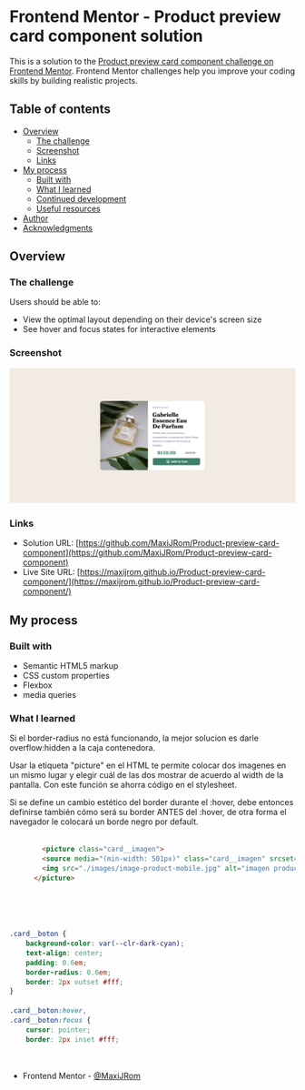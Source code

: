 # Frontend Mentor - Product preview card component solution

This is a solution to the [Product preview card component challenge on Frontend Mentor](https://www.frontendmentor.io/challenges/product-preview-card-component-GO7UmttRfa). Frontend Mentor challenges help you improve your coding skills by building realistic projects. 

## Table of contents

- [Overview](#overview)
  - [The challenge](#the-challenge)
  - [Screenshot](#screenshot)
  - [Links](#links)
- [My process](#my-process)
  - [Built with](#built-with)
  - [What I learned](#what-i-learned)
  - [Continued development](#continued-development)
  - [Useful resources](#useful-resources)
- [Author](#author)
- [Acknowledgments](#acknowledgments)



## Overview

### The challenge

Users should be able to:

- View the optimal layout depending on their device's screen size
- See hover and focus states for interactive elements

### Screenshot

![./Screenshot.png](./Screenshot.png)


### Links

- Solution URL: [https://github.com/MaxiJRom/Product-preview-card-component](https://github.com/MaxiJRom/Product-preview-card-component)
- Live Site URL: [https://maxijrom.github.io/Product-preview-card-component/](https://maxijrom.github.io/Product-preview-card-component/)

## My process

### Built with

- Semantic HTML5 markup
- CSS custom properties
- Flexbox
- media queries

### What I learned

Si el border-radius no está funcionando, la mejor solucion es darle overflow:hidden a la caja contenedora.

Usar la etiqueta "picture" en el HTML te permite colocar dos imagenes en un mismo lugar y elegir cuál de las dos mostrar de acuerdo al width de la pantalla. Con este función se ahorra código en el stylesheet.
  
Si se define un cambio estético del border durante el :hover, debe entonces definirse también cómo será su border ANTES del :hover, de otra forma el navegador le colocará un borde negro por default.

```html

        <picture class="card__imagen">
        <source media="(min-width: 501px)" class="card__imagen" srcset="./images/image-product-desktop.jpg">
        <img src="./images/image-product-mobile.jpg" alt="imagen producto" class="card__imagen">
      </picture>
  
  
```
```css

  
.card__boton {
    background-color: var(--clr-dark-cyan);
    text-align: center;
    padding: 0.6em;
    border-radius: 0.6em;
    border: 2px outset #fff;
}

.card__boton:hover,
.card__boton:focus {
    cursor: pointer;
    border: 2px inset #fff;
  
  
```
- Frontend Mentor - [@MaxiJRom](https://www.frontendmentor.io/profile/MaxiJRom)
